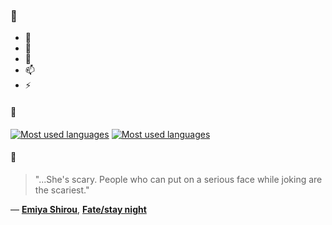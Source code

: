 ### 👋

- 🔭
- 🌱
- 💬
- 📫
- ⚡

#### 🧏

[![Most used languages](https://github-readme-stats-aynah.vercel.app/api/top-langs/?username=aynh&theme=solarized-dark&langs_count=6&layout=compact&hide_title=true)](https://github.com/anuraghazra/github-readme-stats#gh-dark-mode-only)
[![Most used languages](https://github-readme-stats-aynah.vercel.app/api/top-langs/?username=aynh&theme=solarized-light&langs_count=6&layout=compact&hide_title=true)](https://github.com/anuraghazra/github-readme-stats#gh-light-mode-only)

#### 💬

> "...She's scary. People who can put on a serious face while joking are the scariest."

&mdash; [**Emiya Shirou**](https://myanimelist.net/character.php?q=Emiya%20Shirou&cat=character), [**Fate/stay night**](https://myanimelist.net/search/all?q=Fate%2Fstay%20night&cat=all)
